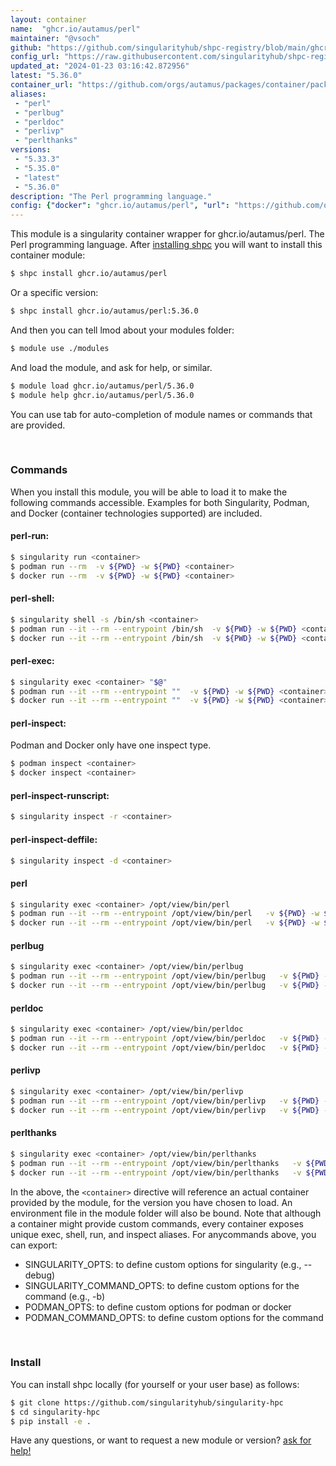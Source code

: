 ```yaml
---
layout: container
name:  "ghcr.io/autamus/perl"
maintainer: "@vsoch"
github: "https://github.com/singularityhub/shpc-registry/blob/main/ghcr.io/autamus/perl/container.yaml"
config_url: "https://raw.githubusercontent.com/singularityhub/shpc-registry/main/ghcr.io/autamus/perl/container.yaml"
updated_at: "2024-01-23 03:16:42.872956"
latest: "5.36.0"
container_url: "https://github.com/orgs/autamus/packages/container/package/perl"
aliases:
 - "perl"
 - "perlbug"
 - "perldoc"
 - "perlivp"
 - "perlthanks"
versions:
 - "5.33.3"
 - "5.35.0"
 - "latest"
 - "5.36.0"
description: "The Perl programming language."
config: {"docker": "ghcr.io/autamus/perl", "url": "https://github.com/orgs/autamus/packages/container/package/perl", "maintainer": "@vsoch", "description": "The Perl programming language.", "latest": {"5.36.0": "sha256:d1137ca1bf3858cfffc058d67e52e14f290b8a5760ec76e411cea7a95e427953"}, "tags": {"5.33.3": "sha256:ddbe04d704c8883aed0959dbd88bd8410cf5e1a6775a2f46264af306723b6459", "5.35.0": "sha256:6dc96bb9baa90832f638145421669d4da794caf44fb9ca58271c793eace6dd95", "latest": "sha256:d1137ca1bf3858cfffc058d67e52e14f290b8a5760ec76e411cea7a95e427953", "5.36.0": "sha256:d1137ca1bf3858cfffc058d67e52e14f290b8a5760ec76e411cea7a95e427953"}, "aliases": {"perl": "/opt/view/bin/perl", "perlbug": "/opt/view/bin/perlbug", "perldoc": "/opt/view/bin/perldoc", "perlivp": "/opt/view/bin/perlivp", "perlthanks": "/opt/view/bin/perlthanks"}}
---
```


This module is a singularity container wrapper for ghcr.io/autamus/perl.
The Perl programming language.
After [installing shpc](#install) you will want to install this container module:


```bash
$ shpc install ghcr.io/autamus/perl
```

Or a specific version:

```bash
$ shpc install ghcr.io/autamus/perl:5.36.0
```

And then you can tell lmod about your modules folder:

```bash
$ module use ./modules
```

And load the module, and ask for help, or similar.

```bash
$ module load ghcr.io/autamus/perl/5.36.0
$ module help ghcr.io/autamus/perl/5.36.0
```

You can use tab for auto-completion of module names or commands that are provided.

<br>

### Commands

When you install this module, you will be able to load it to make the following commands accessible.
Examples for both Singularity, Podman, and Docker (container technologies supported) are included.

#### perl-run:

```bash
$ singularity run <container>
$ podman run --rm  -v ${PWD} -w ${PWD} <container>
$ docker run --rm  -v ${PWD} -w ${PWD} <container>
```

#### perl-shell:

```bash
$ singularity shell -s /bin/sh <container>
$ podman run --it --rm --entrypoint /bin/sh  -v ${PWD} -w ${PWD} <container>
$ docker run --it --rm --entrypoint /bin/sh  -v ${PWD} -w ${PWD} <container>
```

#### perl-exec:

```bash
$ singularity exec <container> "$@"
$ podman run --it --rm --entrypoint ""  -v ${PWD} -w ${PWD} <container> "$@"
$ docker run --it --rm --entrypoint ""  -v ${PWD} -w ${PWD} <container> "$@"
```

#### perl-inspect:

Podman and Docker only have one inspect type.

```bash
$ podman inspect <container>
$ docker inspect <container>
```

#### perl-inspect-runscript:

```bash
$ singularity inspect -r <container>
```

#### perl-inspect-deffile:

```bash
$ singularity inspect -d <container>
```


#### perl

```bash
$ singularity exec <container> /opt/view/bin/perl
$ podman run --it --rm --entrypoint /opt/view/bin/perl   -v ${PWD} -w ${PWD} <container> -c " $@"
$ docker run --it --rm --entrypoint /opt/view/bin/perl   -v ${PWD} -w ${PWD} <container> -c " $@"
```


#### perlbug

```bash
$ singularity exec <container> /opt/view/bin/perlbug
$ podman run --it --rm --entrypoint /opt/view/bin/perlbug   -v ${PWD} -w ${PWD} <container> -c " $@"
$ docker run --it --rm --entrypoint /opt/view/bin/perlbug   -v ${PWD} -w ${PWD} <container> -c " $@"
```


#### perldoc

```bash
$ singularity exec <container> /opt/view/bin/perldoc
$ podman run --it --rm --entrypoint /opt/view/bin/perldoc   -v ${PWD} -w ${PWD} <container> -c " $@"
$ docker run --it --rm --entrypoint /opt/view/bin/perldoc   -v ${PWD} -w ${PWD} <container> -c " $@"
```


#### perlivp

```bash
$ singularity exec <container> /opt/view/bin/perlivp
$ podman run --it --rm --entrypoint /opt/view/bin/perlivp   -v ${PWD} -w ${PWD} <container> -c " $@"
$ docker run --it --rm --entrypoint /opt/view/bin/perlivp   -v ${PWD} -w ${PWD} <container> -c " $@"
```


#### perlthanks

```bash
$ singularity exec <container> /opt/view/bin/perlthanks
$ podman run --it --rm --entrypoint /opt/view/bin/perlthanks   -v ${PWD} -w ${PWD} <container> -c " $@"
$ docker run --it --rm --entrypoint /opt/view/bin/perlthanks   -v ${PWD} -w ${PWD} <container> -c " $@"
```



In the above, the `<container>` directive will reference an actual container provided
by the module, for the version you have chosen to load. An environment file in the
module folder will also be bound. Note that although a container
might provide custom commands, every container exposes unique exec, shell, run, and
inspect aliases. For anycommands above, you can export:

 - SINGULARITY_OPTS: to define custom options for singularity (e.g., --debug)
 - SINGULARITY_COMMAND_OPTS: to define custom options for the command (e.g., -b)
 - PODMAN_OPTS: to define custom options for podman or docker
 - PODMAN_COMMAND_OPTS: to define custom options for the command

<br>

### Install

You can install shpc locally (for yourself or your user base) as follows:

```bash
$ git clone https://github.com/singularityhub/singularity-hpc
$ cd singularity-hpc
$ pip install -e .
```

Have any questions, or want to request a new module or version? [ask for help!](https://github.com/singularityhub/singularity-hpc/issues)